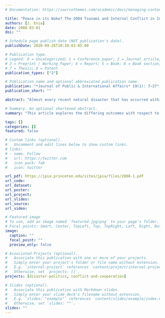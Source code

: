 ```yaml
---
# Documentation: https://sourcethemes.com/academic/docs/managing-content/

title: "Peace in its Wake? The 2004 Tsunami and Internal Conflict in Indonesia & Sri Lanka"
authors: [J. Enia]
date: 2008-03-01
doi: ""

# Schedule page publish date (NOT publication's date).
publishDate: 2020-09-26T10:38:03-05:00

# Publication type.
# Legend: 0 = Uncategorized; 1 = Conference paper; 2 = Journal article;
# 3 = Preprint / Working Paper; 4 = Report; 5 = Book; 6 = Book section;
# 7 = Thesis; 8 = Patent
publication_types: ["2"]

# Publication name and optional abbreviated publication name.
publication: "*Journal of Public & International Affairs* 19(1): 7–27"
publication_short: ""

abstract: "Almost every recent natural disaster that has occurred within a zone of conflict has been followed by expressions of hope from both diplomats and journalists that the disaster might somehow lead to peace. In order to assess whether the concept of “disaster diplomacy” has any merit, more systematic comparative research is needed, contrasting cases where disaster diplomacy seems to have been present with cases where it has not. As a step in this direction, this article explores the differing outcomes with respect to the separatist conflicts in Indonesia and Sri Lanka that followed the 2004 tsunami. In each of these cases, the tsunami provided an opportunity for separatist groups to sup- ply critical public and private relief goods and thereby send a powerful signal about the functional legitimacy of their respec- tive claims to autonomy. In this way, the tsunami affected the separatists’ relative bargaining strength, creating an atmosphere more inclined toward peace in Indonesia and renewed civil war in Sri Lanka. The differing narratives suggest that the world pay more attention to post-disaster conflict zones given their positive and negative dynamic potential."

# Summary. An optional shortened abstract.
summary: "This article explores the differing outcomes with respect to the separatist conflicts in Indonesia and Sri Lanka that followed the 2004 tsunami."

tags: []
categories: []
featured: false

# Custom links (optional).
#   Uncomment and edit lines below to show custom links.
# links:
# - name: Follow
#   url: https://twitter.com
#   icon_pack: fab
#   icon: twitter

url_pdf: https://jpia.princeton.edu/sites/jpia/files/2008-1.pdf
url_code:
url_dataset:
url_poster:
url_project:
url_slides:
url_source:
url_video:

# Featured image
# To use, add an image named `featured.jpg/png` to your page's folder. 
# Focal points: Smart, Center, TopLeft, Top, TopRight, Left, Right, BottomLeft, Bottom, BottomRight.
image:
  caption: ""
  focal_point: ""
  preview_only: false

# Associated Projects (optional).
#   Associate this publication with one or more of your projects.
#   Simply enter your project's folder or file name without extension.
#   E.g. `internal-project` references `content/project/internal-project/index.md`.
#   Otherwise, set `projects: []`.
projects: [disaster-politics, conflict-and-cooperation]

# Slides (optional).
#   Associate this publication with Markdown slides.
#   Simply enter your slide deck's filename without extension.
#   E.g. `slides: "example"` references `content/slides/example/index.md`.
#   Otherwise, set `slides: ""`.
slides: ""
---
```

